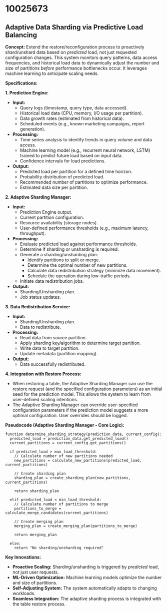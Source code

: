 # 10025673

## Adaptive Data Sharding via Predictive Load Balancing

**Concept:** Extend the restore/reconfiguration process to proactively shard/unshard data based on *predicted* load, not just requested configuration changes. This system monitors query patterns, data access frequencies, and historical load data to dynamically adjust the number and size of partitions *before* performance bottlenecks occur. It leverages machine learning to anticipate scaling needs.

**Specifications:**

**1. Prediction Engine:**

*   **Input:**
    *   Query logs (timestamp, query type, data accessed).
    *   Historical load data (CPU, memory, I/O usage per partition).
    *   Data growth rates (estimated from historical data).
    *   Scheduled events (e.g., known marketing campaigns, report generation).
*   **Processing:**
    *   Time series analysis to identify trends in query volume and data access.
    *   Machine learning model (e.g., recurrent neural network, LSTM) trained to predict future load based on input data.
    *   Confidence intervals for load predictions.
*   **Output:**
    *   Predicted load per partition for a defined time horizon.
    *   Probability distribution of predicted load.
    *   Recommended number of partitions to optimize performance.
    *   Estimated data size per partition.

**2. Adaptive Sharding Manager:**

*   **Input:**
    *   Prediction Engine output.
    *   Current partition configuration.
    *   Resource availability (storage nodes).
    *   User-defined performance thresholds (e.g., maximum latency, throughput).
*   **Processing:**
    *   Evaluate predicted load against performance thresholds.
    *   Determine if sharding or unsharding is required.
    *   Generate a sharding/unsharding plan:
        *   Identify partitions to split or merge.
        *   Determine the optimal number of new partitions.
        *   Calculate data redistribution strategy (minimize data movement).
        *   Schedule the operation during low-traffic periods.
    *   Initiate data redistribution jobs.
*   **Output:**
    *   Sharding/Unsharding plan.
    *   Job status updates.

**3. Data Redistribution Service:**

*   **Input:**
    *   Sharding/Unsharding plan.
    *   Data to redistribute.
*   **Processing:**
    *   Read data from source partition.
    *   Apply sharding key/algorithm to determine target partition.
    *   Write data to target partition.
    *   Update metadata (partition mapping).
*   **Output:**
    *   Data successfully redistributed.

**4. Integration with Restore Process:**

*   When restoring a table, the Adaptive Sharding Manager can use the restore request (and the specified configuration parameters) as an initial seed for the prediction model. This allows the system to learn from user-defined scaling intentions.
*   The Adaptive Sharding Manager can override user-specified configuration parameters if the prediction model suggests a more optimal configuration.  User overrides should be logged.

**Pseudocode (Adaptive Sharding Manager - Core Logic):**

```
function determine_sharding_strategy(prediction_data, current_config):
  predicted_load = prediction_data.get_predicted_load()
  current_partitions = current_config.get_partitions()

  if predicted_load > max_load_threshold:
    // Calculate number of new partitions needed
    new_partitions = calculate_new_partitions(predicted_load, current_partitions)

    // Create sharding plan
    sharding_plan = create_sharding_plan(new_partitions, current_partitions)

    return sharding_plan

  elif predicted_load < min_load_threshold:
    // Calculate number of partitions to merge
    partitions_to_merge = calculate_merge_candidates(current_partitions)

    // Create merging plan
    merging_plan = create_merging_plan(partitions_to_merge)

    return merging_plan

  else:
    return "No sharding/unsharding required"
```

**Key Innovations:**

*   **Proactive Scaling:**  Sharding/unsharding is triggered by *predicted* load, not just user requests.
*   **ML-Driven Optimization:** Machine learning models optimize the number and size of partitions.
*   **Self-Adjusting System:**  The system automatically adapts to changing workloads.
*   **Seamless Integration:**  The adaptive sharding process is integrated with the table restore process.